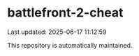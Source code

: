 # battlefront-2-cheat

Last updated: 2025-06-17 11:12:59

This repository is automatically maintained.
